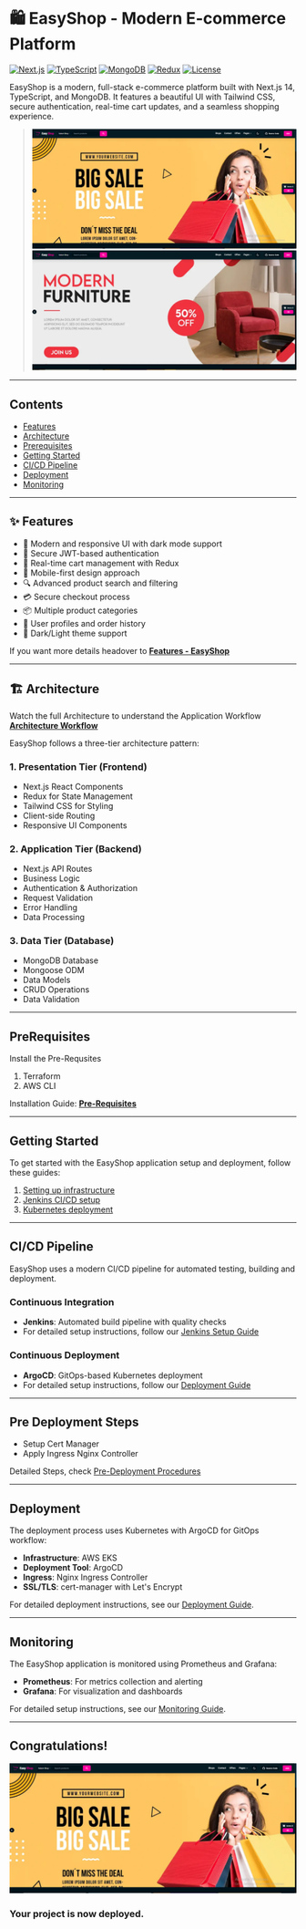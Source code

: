 # 🛍️ EasyShop - Modern E-commerce Platform

[![Next.js](https://img.shields.io/badge/Next.js-14.1.0-black?style=flat-square&logo=next.js)](https://nextjs.org/)
[![TypeScript](https://img.shields.io/badge/TypeScript-5.0.0-blue?style=flat-square&logo=typescript)](https://www.typescriptlang.org/)
[![MongoDB](https://img.shields.io/badge/MongoDB-8.1.1-green?style=flat-square&logo=mongodb)](https://www.mongodb.com/)
[![Redux](https://img.shields.io/badge/Redux-2.2.1-purple?style=flat-square&logo=redux)](https://redux.js.org/)
[![License](https://img.shields.io/badge/License-MIT-yellow.svg)](LICENSE)

EasyShop is a modern, full-stack e-commerce platform built with Next.js 14, TypeScript, and MongoDB. It features a beautiful UI with Tailwind CSS, secure authentication, real-time cart updates, and a seamless shopping experience.

> ![EasyShop UI](./assets/01-easyshop-ui.png)
> ![EasyShop UI](./assets/02-easyshop-ui.png)

---

## Contents

- [Features](#-features)
- [Architecture](#️-architecture)
- [Prerequisites](#prerequisites)
- [Getting Started](#getting-started)
- [CI/CD Pipeline](#cicd-pipeline)
- [Deployment](#deployment)
- [Monitoring](#monitoring)

---

## ✨ Features

- 🎨 Modern and responsive UI with dark mode support
- 🔐 Secure JWT-based authentication
- 🛒 Real-time cart management with Redux
- 📱 Mobile-first design approach
- 🔍 Advanced product search and filtering
- 💳 Secure checkout process
- 📦 Multiple product categories
- 👤 User profiles and order history
- 🌙 Dark/Light theme support

If you want more details headover to [**Features - EasyShop**](./docs/01-features.md)

---

## 🏗️ Architecture

Watch the full Architecture to understand the Application Workflow
[**Architecture Workflow**](./docs/02-about.md)

EasyShop follows a three-tier architecture pattern:

### 1. Presentation Tier (Frontend)
- Next.js React Components
- Redux for State Management
- Tailwind CSS for Styling
- Client-side Routing
- Responsive UI Components

### 2. Application Tier (Backend)
- Next.js API Routes
- Business Logic
- Authentication & Authorization
- Request Validation
- Error Handling
- Data Processing

### 3. Data Tier (Database)
- MongoDB Database
- Mongoose ODM
- Data Models
- CRUD Operations
- Data Validation

---

## PreRequisites

Install the Pre-Requsites

1. Terraform
2. AWS CLI

Installation Guide: [**Pre-Requisites**](./docs/03-pre-requisites.md)

---

## Getting Started

To get started with the EasyShop application setup and deployment, follow these guides:

1. [Setting up infrastructure](./docs/03-pre-requisites.md)
2. [Jenkins CI/CD setup](./docs/04-jenkins.md)
3. [Kubernetes deployment](./docs/05-deployment.md)

---

## CI/CD Pipeline

EasyShop uses a modern CI/CD pipeline for automated testing, building and deployment.

### Continuous Integration

- **Jenkins**: Automated build pipeline with quality checks
- For detailed setup instructions, follow our [Jenkins Setup Guide](./docs/04-jenkins.md)

### Continuous Deployment

- **ArgoCD**: GitOps-based Kubernetes deployment
- For detailed setup instructions, follow our [Deployment Guide](./docs/05-deployment.md)

---

## Pre Deployment Steps

- Setup Cert Manager
- Apply Ingress Nginx Controller

Detailed Steps, check [Pre-Deployment Procedures](./docs/06-pre-deployment.md)

---

## Deployment

The deployment process uses Kubernetes with ArgoCD for GitOps workflow:

- **Infrastructure**: AWS EKS
- **Deployment Tool**: ArgoCD
- **Ingress**: Nginx Ingress Controller
- **SSL/TLS**: cert-manager with Let's Encrypt

For detailed deployment instructions, see our [Deployment Guide](./docs/05-deployment.md).

---

## Monitoring

The EasyShop application is monitored using Prometheus and Grafana:

- **Prometheus**: For metrics collection and alerting
- **Grafana**: For visualization and dashboards

For detailed setup instructions, see our [Monitoring Guide](./docs/07-monitoring.md).

---

## **Congratulations!** 
![EasyShop Website Screenshot](./assets/01-easyshop-ui.png)

### Your project is now deployed.
